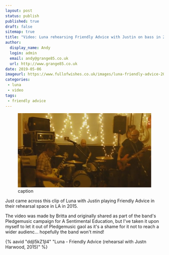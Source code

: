 ```yaml
---
layout: post
status: publish
published: true
draft: false
sitemap: true
title: "Video: Luna rehearsing Friendly Advice with Justin on bass in 2015"
author:
  display_name: Andy
  login: admin
  email: andy@grange85.co.uk
  url: http://www.grange85.co.uk
date: 2019-05-06
imageurl: https://www.fullofwishes.co.uk/images/luna-friendly-advice-2015-w-justin.png
categories:
 - luna
 - video
tags:
 - friendly advice
---
```

<figure class="caption aligncenter"><img src="/images/luna-friendly-advice-2015-w-justin.png" alt="caption" /><figcaption class="caption-text">caption</figcaption></figure>
<p class="lead">Just came across this clip of Luna with Justin playing Friendly Advice in their rehearsal space in LA in 2015.</p>

<p>The video was made by Britta and originally shared as part of the band's Pledgemusic campaign for A Sentimental Education, but I've taken it upon myself to let it out of Pledgemusic gaol as it's a shame for it not to reach a wider audienc... hopefully the band won't mind!</p>

{% aavid "ddjl5kZ1jl4" "Luna - Friendly Advice (rehearsal with Justn Harwood, 2015)" %}

